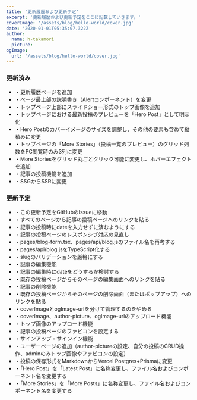 ```yaml
---
title: '更新履歴および更新予定'
excerpt: '更新履歴および更新予定をここに記載していきます。'
coverImage: '/assets/blog/hello-world/cover.jpg'
date: '2020-01-01T05:35:07.322Z'
author:
  name: h-takamori
  picture: 
ogImage:
  url: '/assets/blog/hello-world/cover.jpg'
---
```


### 更新済み

- ・更新履歴ページを追加
- ・ページ最上部の説明書き（Alertコンポーネント）を変更
- ・トップページ上部にスライドショー形式のトップ画像を追加
- ・トップページにおける最新投稿のプレビューを「Hero Post」として明示化
- ・Hero Postのカバーイメージのサイズを調整し、その他の要素も含めて縦積みに変更
- ・トップページの「More Stories」（投稿一覧のプレビュー）のグリッド列数をPC閲覧時のみ3列に変更
- ・More Storiesをグリッド丸ごとクリック可能に変更し、ホバーエフェクトを追加
- ・記事の投稿機能を追加
- ・SSGからSSRに変更

### 更新予定

- ・この更新予定をGitHubのIssueに移動
- ・すべてのページから記事の投稿ページへのリンクを貼る
- ・記事の投稿時にdateを入力せずに済むようにする
- ・記事の投稿ページのレスポンシブ対応の見直し
- ・pages/blog-form.tsx、pages/api/blog.jsのファイル名を再考する
- ・pages/api/blog.jsをTypeScript化する
- ・slugのバリデーションを厳格にする
- ・記事の編集機能
- ・記事の編集時にdateをどうするか検討する
- ・既存の投稿ページからそのページの編集画面へのリンクを貼る
- ・記事の削除機能
- ・既存の投稿ページからそのページの削除画面（またはポップアップ）へのリンクを貼る
- ・coverImageとogImage-urlを分けて管理するのをやめる
- ・coverImage、author-picture、ogImage-urlのアップロード機能
- ・トップ画像のアップロード機能
- ・記事の投稿ページのファビコンを設定する
- ・サインアップ・サインイン機能
- ・ユーザーページの追加（author-pictureの設定、自分の投稿のCRUD操作、adminのみトップ画像やファビコンの設定）
- ・投稿の保存形式をMarkdownからVercel Postgres+Prismaに変更
- ・「Hero Post」を「Latest Post」に名称変更し、ファイル名およびコンポーネント名を変更する
- ・「More Stories」を「More Posts」に名称変更し、ファイル名およびコンポーネント名を変更する
